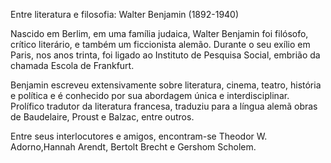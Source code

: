Entre literatura e filosofia: Walter Benjamin (1892-1940)

Nascido em Berlim, em uma família judaica, Walter Benjamin foi filósofo, crítico literário, e também um
ficcionista alemão. Durante o seu exílio em Paris, nos anos trinta, foi ligado ao Instituto de Pesquisa Social, embrião da chamada Escola de Frankfurt.
 
Benjamin escreveu extensivamente sobre literatura, cinema, teatro, história e política e é conhecido por sua  abordagem única e interdisciplinar. Prolífico tradutor da literatura francesa, traduziu para a língua alemã obras de Baudelaire, Proust e Balzac, entre outros.

Entre seus interlocutores e amigos, encontram-se Theodor W. Adorno,Hannah Arendt, Bertolt Brecht e Gershom Scholem.
